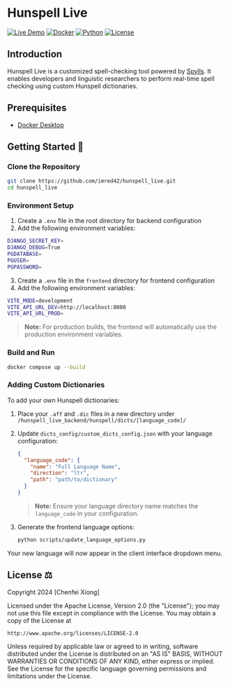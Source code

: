 # Hunspell Live

[![Live Demo](https://img.shields.io/badge/live-success)](https://hunspell-live.vercel.app/)
[![Docker](https://img.shields.io/badge/docker-blue?logo=docker)](https://www.docker.com/)
[![Python](https://img.shields.io/badge/python-3.11-blue?logo=python)](https://www.python.org/)
[![License](https://img.shields.io/badge/license-Apache%202.0-blue)](https://opensource.org/licenses/Apache-2.0)

## Introduction
Hunspell Live is a customized spell-checking tool powered by [Spylls](https://spylls.readthedocs.io/en/latest/). It enables developers and linguistic researchers to perform real-time spell checking using custom Hunspell dictionaries.

## Prerequisites
- [Docker Desktop](https://www.docker.com/get-started)

## Getting Started 🚀

### Clone the Repository
```bash
git clone https://github.com/imred42/hunspell_live.git
cd hunspell_live
```

### Environment Setup
1. Create a `.env` file in the root directory for backend configuration
2. Add the following environment variables:
```bash
DJANGO_SECRET_KEY=
DJANGO_DEBUG=True
PGDATABASE=
PGUSER=
PGPASSWORD=
```

3. Create a `.env` file in the `frontend` directory for frontend configuration
4. Add the following environment variables:
```bash
VITE_MODE=development
VITE_API_URL_DEV=http://localhost:8080
VITE_API_URL_PROD=
```

> **Note:** For production builds, the frontend will automatically use the production environment variables.

### Build and Run
```bash
docker compose up --build
```

### Adding Custom Dictionaries
To add your own Hunspell dictionaries:

1. Place your `.aff` and `.dic` files in a new directory under `/hunspell_live_backend/hunspell/dicts/[language_code]/`
2. Update `dicts_config/custom_dicts_config.json` with your language configuration:
   ```json
   {
     "language_code": {
       "name": "Full Language Name",
       "direction": "ltr",
       "path": "path/to/dictionary"
     }
   }
   ```
   > **Note:** Ensure your language directory name matches the `language_code` in your configuration.

3. Generate the frontend language options:
   ```bash
   python scripts/update_language_options.py
   ```

Your new language will now appear in the client interface dropdown menu.

## License ⚖️

Copyright 2024 [Chenfei Xiong]

Licensed under the Apache License, Version 2.0 (the "License");
you may not use this file except in compliance with the License.
You may obtain a copy of the License at

    http://www.apache.org/licenses/LICENSE-2.0

Unless required by applicable law or agreed to in writing, software
distributed under the License is distributed on an "AS IS" BASIS,
WITHOUT WARRANTIES OR CONDITIONS OF ANY KIND, either express or implied.
See the License for the specific language governing permissions and
limitations under the License.